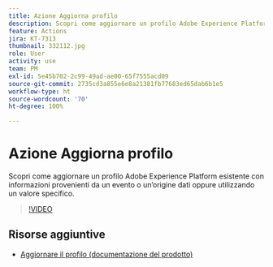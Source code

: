 ```yaml
---
title: Azione Aggiorna profilo
description: Scopri come aggiornare un profilo Adobe Experience Platform esistente con informazioni provenienti da un evento o un’origine dati oppure utilizzando un valore specifico.
feature: Actions
jira: KT-7313
thumbnail: 332112.jpg
role: User
activity: use
team: PM
exl-id: 5e45b702-2c99-49ad-ae00-65f7555acd09
source-git-commit: 2735cd3a855e6e8a21381fb77683ed65dab6b1e5
workflow-type: ht
source-wordcount: '70'
ht-degree: 100%

---
```


# Azione Aggiorna profilo

Scopri come aggiornare un profilo Adobe Experience Platform esistente con informazioni provenienti da un evento o un’origine dati oppure utilizzando un valore specifico.

>[!VIDEO](https://video.tv.adobe.com/v/332112?quality=12&learn=on)

## Risorse aggiuntive

* [Aggiornare il profilo (documentazione del prodotto)](https://experienceleague.adobe.com/docs/journeys/using/building-journeys/about-journey-building/action-activities/update-profiles.html?lang=it#important-notes)

